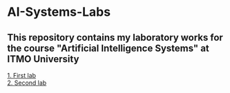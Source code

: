 # AI-Systems-Labs
## This repository contains my laboratory works for the course "Artificial Intelligence Systems" at ITMO University
[1. First lab](https://github.com/okrikunof/AI-Systems-Labs/tree/main/First-lab)  
[2. Second lab](https://github.com/okrikunof/AI-Systems-Labs/tree/main/Second-lab)  
